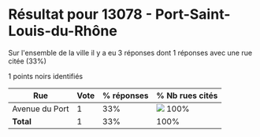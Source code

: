 # Résultat pour 13078 - Port-Saint-Louis-du-Rhône

Sur l'ensemble de la ville il y a eu 3 réponses dont 1 réponses avec une rue citée (33%)

1 points noirs identifiés

| Rue | Vote | % réponses | % Nb rues cités|
|-----|------|------------|----------------|
| Avenue du Port | 1 | 33% | <img src="../../img/bar_100.gif" />&nbsp;100%|
| **Total** | 1 | 33% | 100%|
